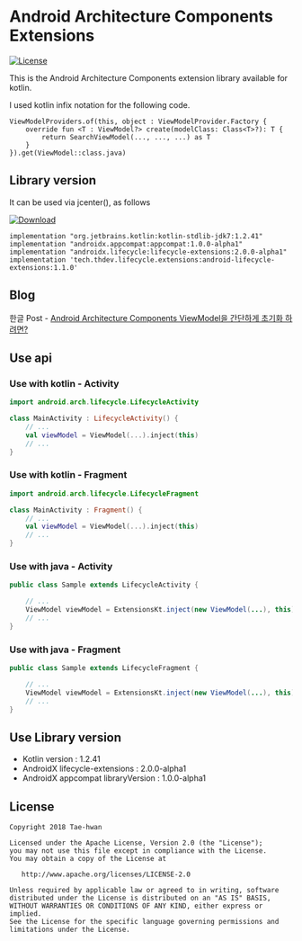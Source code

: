 # Android Architecture Components Extensions
[![License](https://img.shields.io/hexpm/l/plug.svg)]()


This is the Android Architecture Components extension library available for kotlin.

I used kotlin infix notation for the following code.

```
ViewModelProviders.of(this, object : ViewModelProvider.Factory {
    override fun <T : ViewModel?> create(modelClass: Class<T>?): T {
        return SearchViewModel(..., ..., ...) as T
    }
}).get(ViewModel::class.java)
```


## Library version

It can be used via jcenter(), as follows

[ ![Download](https://api.bintray.com/packages/taehwandev/thdev.tech/lifecycle-extensions/images/download.svg) ](https://bintray.com/taehwandev/thdev.tech/lifecycle-extensions/_latestVersion)

```
implementation "org.jetbrains.kotlin:kotlin-stdlib-jdk7:1.2.41"
implementation "androidx.appcompat:appcompat:1.0.0-alpha1"
implementation "androidx.lifecycle:lifecycle-extensions:2.0.0-alpha1"
implementation 'tech.thdev.lifecycle.extensions:android-lifecycle-extensions:1.1.0'
```


## Blog

한글 Post - [Android Architecture Components ViewModel을 간단하게 초기화 하려면?](http://thdev.tech/androiddev/2017/07/25/Android-Architecture-Components-ViewModel-Inject.html)


## Use api

### Use with kotlin - Activity

```kotlin
import android.arch.lifecycle.LifecycleActivity

class MainActivity : LifecycleActivity() {
    // ...
    val viewModel = ViewModel(...).inject(this)
    // ...
}
```

### Use with kotlin - Fragment

```kotlin
import android.arch.lifecycle.LifecycleFragment

class MainActivity : Fragment() {
    // ...
    val viewModel = ViewModel(...).inject(this)
    // ...
}
```

### Use with java - Activity

```java
public class Sample extends LifecycleActivity {

    // ...
    ViewModel viewModel = ExtensionsKt.inject(new ViewModel(...), this);
    // ...
}
```

### Use with java - Fragment

```java
public class Sample extends LifecycleFragment {

    // ...
    ViewModel viewModel = ExtensionsKt.inject(new ViewModel(...), this);
    // ...
}
```


## Use Library version

- Kotlin version : 1.2.41
- AndroidX lifecycle-extensions : 2.0.0-alpha1
- AndroidX appcompat libraryVersion : 1.0.0-alpha1


## License

```
Copyright 2018 Tae-hwan

Licensed under the Apache License, Version 2.0 (the "License");
you may not use this file except in compliance with the License.
You may obtain a copy of the License at

   http://www.apache.org/licenses/LICENSE-2.0

Unless required by applicable law or agreed to in writing, software
distributed under the License is distributed on an "AS IS" BASIS,
WITHOUT WARRANTIES OR CONDITIONS OF ANY KIND, either express or implied.
See the License for the specific language governing permissions and
limitations under the License.
```
